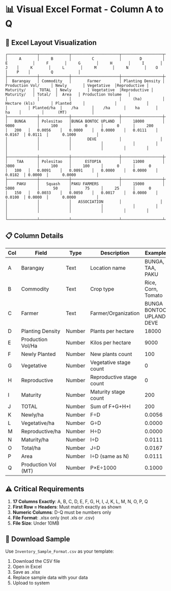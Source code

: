 # 📊 Visual Excel Format - Column A to Q

## 🎯 **Excel Layout Visualization**

```
┌─────────────┬─────────────┬─────────────────────┬──────────────────┬─────────────────────┬─────────────┬─────────────┬─────────────┬─────────────┬─────────┬─────────────┬─────────────┬─────────────┬─────────────┬─────────┬─────────┬─────────────────────┐
│     A       │     B       │         C           │        D         │         E           │     F       │     G       │     H       │     I       │    J    │     K       │     L       │     M       │     N       │    O    │    P    │         Q           │
├─────────────┼─────────────┼─────────────────────┼──────────────────┼─────────────────────┼─────────────┼─────────────┼─────────────┼─────────────┼─────────┼─────────────┼─────────────┼─────────────┼─────────────┼─────────┼─────────┼─────────────────────┤
│  Barangay   │ Commodity   │       Farmer        │ Planting Density │ Production Vol/     │ Newly       │ Vegetative  │Reproductive │ Maturity/   │  TOTAL  │ Newly       │ Vegetative  │Reproductive │ Maturity/   │ Total/  │  Area   │ Production Volume   │
│             │             │                     │     (ha)         │ Hectare (kls)       │ Planted     │             │             │             │         │ Planted/ha  │    /ha      │    /ha      │    ha       │   ha    │         │      (MT)           │
├─────────────┼─────────────┼─────────────────────┼──────────────────┼─────────────────────┼─────────────┼─────────────┼─────────────┼─────────────┼─────────┼─────────────┼─────────────┼─────────────┼─────────────┼─────────┼─────────┼─────────────────────┤
│   BUNGA     │ Polesitao   │BUNGA BONTOC UPLAND  │     18000        │       9000          │     100     │      0      │      0      │     200     │   200   │   0.0056    │   0.0000    │   0.0000    │   0.0111    │ 0.0167  │ 0.0111  │      0.1000         │
│             │             │       DEVE          │                 │                     │             │             │             │             │         │             │             │             │             │         │         │                     │
├─────────────┼─────────────┼─────────────────────┼──────────────────┼─────────────────────┼─────────────┼─────────────┼─────────────┼─────────────┼─────────┼─────────────┼─────────────┼─────────────┼─────────────┼─────────┼─────────┼─────────────────────┤
│    TAA      │ Polesitao   │      ESTOPIA        │     11000        │       3000          │     100     │     100     │      0      │      0      │   100   │   0.0091    │   0.0091    │   0.0000    │   0.0000    │ 0.0182  │ 0.0000  │      0.0000         │
├─────────────┼─────────────┼─────────────────────┼──────────────────┼─────────────────────┼─────────────┼─────────────┼─────────────┼─────────────┼─────────┼─────────────┼─────────────┼─────────────┼─────────────┼─────────┼─────────┼─────────────────────┤
│    PAKU     │   Squash    │PAKU FARMERS         │     15000        │       5000          │      50     │      75     │     25      │      0      │   150   │   0.0033    │   0.0050    │   0.0017    │   0.0000    │ 0.0100  │ 0.0000  │      0.0000         │
│             │             │   ASSOCIATION       │                 │                     │             │             │             │             │         │             │             │             │             │         │         │                     │
└─────────────┴─────────────┴─────────────────────┴──────────────────┴─────────────────────┴─────────────┴─────────────┴─────────────┴─────────────┴─────────┴─────────────┴─────────────┴─────────────┴─────────────┴─────────┴─────────┴─────────────────────┘
```

## 📋 **Column Details**

| Col | Field | Type | Description | Example |
|-----|-------|------|-------------|---------|
| A | Barangay | Text | Location name | BUNGA, TAA, PAKU |
| B | Commodity | Text | Crop type | Rice, Corn, Tomato |
| C | Farmer | Text | Farmer/Organization | BUNGA BONTOC UPLAND DEVE |
| D | Planting Density | Number | Plants per hectare | 18000 |
| E | Production Vol/Ha | Number | Kilos per hectare | 9000 |
| F | Newly Planted | Number | New plants count | 100 |
| G | Vegetative | Number | Vegetative stage count | 0 |
| H | Reproductive | Number | Reproductive stage count | 0 |
| I | Maturity | Number | Maturity stage count | 200 |
| J | TOTAL | Number | Sum of F+G+H+I | 200 |
| K | Newly/ha | Number | F÷D | 0.0056 |
| L | Vegetative/ha | Number | G÷D | 0.0000 |
| M | Reproductive/ha | Number | H÷D | 0.0000 |
| N | Maturity/ha | Number | I÷D | 0.0111 |
| O | Total/ha | Number | J÷D | 0.0167 |
| P | Area | Number | I÷D (same as N) | 0.0111 |
| Q | Production Vol (MT) | Number | P×E÷1000 | 0.1000 |

## ⚠️ **Critical Requirements**

1. **17 Columns Exactly**: A, B, C, D, E, F, G, H, I, J, K, L, M, N, O, P, Q
2. **First Row = Headers**: Must match exactly as shown
3. **Numeric Columns**: D-Q must be numbers only
4. **File Format**: .xlsx only (not .xls or .csv)
5. **File Size**: Under 10MB

## 📁 **Download Sample**

Use `Inventory_Sample_Format.csv` as your template:
1. Download the CSV file
2. Open in Excel
3. Save as .xlsx
4. Replace sample data with your data
5. Upload to system

